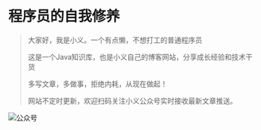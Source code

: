 # 程序员的自我修养

> 大家好，我是小义。一个有点懒，不想打工的普通程序员
>
> 这是一个Java知识库，也是小义自己的博客网站，分享成长经验和技术干货
>
> 多写文章，多做事，拒绝内耗，从现在做起！
>
> 网站不定时更新，欢迎扫码关注小义公众号实时接收最新文章推送。

[//]: # (哈哈我是注释，不会在浏览器中显示。https://javacool.oss-cn-shenzhen.aliyuncs.com/img/xyr/20240525163642.jpg)
[//]: # (https://javacool.oss-cn-shenzhen.aliyuncs.com)
[//]: # (jsd.cdn.zzko.cn)
![公众号](https://javacool.oss-cn-shenzhen.aliyuncs.com/img/xyr/20240525163642.jpg)